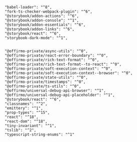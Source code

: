 		"babel-loader": "^8",
		"fork-ts-checker-webpack-plugin": "^6",
		"@storybook/addon-actions": "^6",
		"@storybook/addon-console": "^1",
		"@storybook/addon-essentials": "^6",
		"@storybook/addon-links": "^6",
		"@storybook/react": "^6",
		"storybook-dark-mode": "^1",


		"@offirmo-private/async-utils": "^0",
		"@offirmo-private/react-error-boundary": "^0",
		"@offirmo-private/rich-text-format": "^0",
		"@offirmo-private/rich-text-format--to-react": "^0",
		"@offirmo-private/soft-execution-context": "^0",
		"@offirmo-private/soft-execution-context--browser": "^0",
		"@offirmo-private/state-utils": "^0",
		"@offirmo-private/timestamps": "^0",
		"@offirmo-private/ts-utils": "^0",
		"@offirmo/universal-debug-api-browser": "^1",
		"@offirmo/universal-debug-api-placeholder": "^1",
		"@storybook/react": "^6",
		"classnames": "^2",
		"emittery": "^1",
		"prop-types": "^15",
		"react": "^18",
		"react-dom": "^18",
		"tiny-invariant": "^1",
		"tslib": "^2",
		"typescript-string-enums": "^1"
